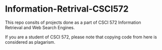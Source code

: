 # Information-Retrival-CSCI572
This repo consits of projects done as a part of CSCI 572 Information Retrieval and Web Search Engines.

If you are a student of CSCI 572, please note that copying code from here is considered as plagarism.
